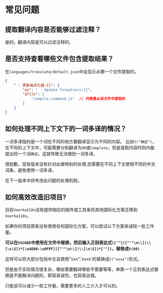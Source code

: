 # 常见问题<!-- {docsify-ignore-all} -->

## 提取翻译内容是否能够过滤注释？

是的，翻译内容是可以过滤注释的。
## 是否支持查看哪些文件包含提取结果？

在`languages/translate/default.json`中会显示从哪一个文件提取的。

```json
{
    " - 更新格式化器:{}": {
        "en": " - Update formatters:{}",
        "$file": [
            "compile.command.js"  // 代表是从该文件中提取的
        ]
    }
}
```
## 如何处理不同上下文下的一词多译的情况？

一词多译指的是一个词在不同的地方要翻译显示为不同的内容。
比如`t("确定")`，在不同的上下文中，可能需要分别翻译为`OK`或`Complate`，但是提取内容时则内能提出同一个词`确定`，这就导致无法做到一词多译。

很抱歉，现有版本没有针对此做特别的处理,您需要在不同上下文使用不同的中文词条，避免使用一词多译。

在下一版本中将考虑此问题的处理机制，


## 如何高效改造旧项目?

目前`VoerkaI18n`没有提供相应的插件或工具来将其他国际化方案迁移到`VoerkaI18n`。

如果你的项目原来没有使用任何国际化方案，可以尝试以下方案来减轻一些工作量。

**可以在`VSCODE`中使用在文件中替换，然后输入正则表达式`(['"]([^'"\n\\]|\\[\s\S])*[\u4E00-\u9FFF]([^'"\n\\]|\\[\s\S])*['"])`，替换成`t($0)`**

这样可以将大部分包括中文且使用"xxx",'xxxx'的替换成`t("xxxx")`形式。

但是由于实际情况很复杂，哪些需要翻译哪些不需要等等，单靠一个正则表达式替换是不能解决问题的，即容易误伤，也容易出错。

只能说可以减少一些工作量，需要更多的人工介入才可以的。


